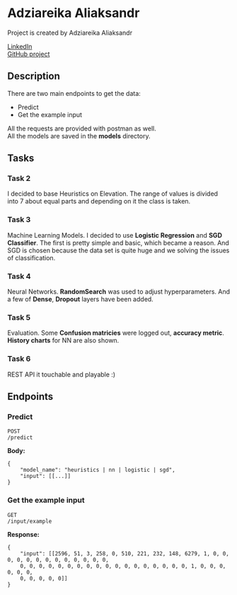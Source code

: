 # Adziareika Aliaksandr

Project is created by Adziareika Aliaksandr

[LinkedIn](https://www.linkedin.com/in/aadereiko/)  
[GitHub project](https://github.com/aadereiko/forest_covtype)

## Description

There are two main endpoints to get the data:

- Predict
- Get the example input

All the requests are provided with postman as well.  
All the models are saved in the **models** directory.

## Tasks

### Task 2

I decided to base Heuristics on Elevation. The range of values is divided into 7 about equal parts and depending on it the class is taken.

### Task 3

Machine Learning Models. I decided to use **Logistic Regression** and **SGD Classifier**. The first is pretty simple and basic, which became a reason. And SGD is chosen because the data set is quite huge and we solving the issues of classification.

### Task 4

Neural Networks. **RandomSearch** was used to adjust hyperparameters. And a few of **Dense**, **Dropout** layers have been added.

### Task 5

Evaluation. Some **Confusion matricies** were logged out, **accuracy metric**. **History charts** for NN are also shown.

### Task 6

REST API it touchable and playable :)

## Endpoints

### Predict

`POST`  
`/predict`

**Body:**
```buildoutcfg
{
    "model_name": "heuristics | nn | logistic | sgd",
    "input": [[...]]
}
```

### Get the example input
`GET`  
`/input/example`

**Response:**
```buildoutcfg
{
    "input": [[2596, 51, 3, 258, 0, 510, 221, 232, 148, 6279, 1, 0, 0, 0, 0, 0, 0, 0, 0, 0, 0, 0, 0, 0,
    0, 0, 0, 0, 0, 0, 0, 0, 0, 0, 0, 0, 0, 0, 0, 0, 0, 0, 1, 0, 0, 0, 0, 0, 0,
    0, 0, 0, 0, 0]]
}
```